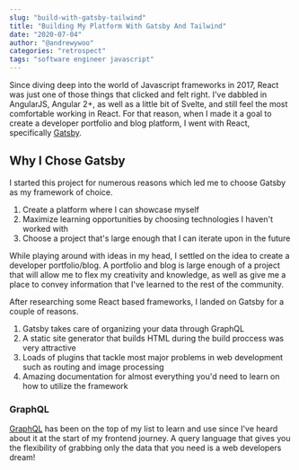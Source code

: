 ```yaml
---
slug: "build-with-gatsby-tailwind"
title: "Building My Platform With Gatsby And Tailwind"
date: "2020-07-04"
author: "@andrewywoo"
categories: "retrospect"
tags: "software engineer javascript"
---
```


<!-- TODO: Add Blog Intro Picture that also serves for SEO Preview -->

Since diving deep into the world of Javascript frameworks in 2017, React was just one of those things that clicked and felt right.
I've dabbled in AngularJS, Angular 2+, as well as a little bit of Svelte, and still feel the most comfortable working in React. For that reason,
when I made it a goal to create a developer portfolio and blog platform, I went with React, specifically [Gatsby](https://www.gatsbyjs.org/).

## Why I Chose Gatsby

I started this project for numerous reasons which led me to choose Gatsby as my framework of choice.

1. Create a platform where I can showcase myself
2. Maximize learning opportunities by choosing technologies I haven't worked with
3. Choose a project that's large enough that I can iterate upon in the future

While playing around with ideas in my head, I settled on the idea to create a developer portfolio/blog. A portfolio and blog is large enough of a project that
will allow me to flex my creativity and knowledge, as well as give me a place to convey information that I've learned to the rest of the community.

After researching some React based frameworks, I landed on Gatsby for a couple of reasons.

1. Gatsby takes care of organizing your data through GraphQL
2. A static site generator that builds HTML during the build proccess was very attractive
3. Loads of plugins that tackle most major problems in web development such as routing and image processing
4. Amazing documentation for almost everything you'd need to learn on how to utilize the framework

### GraphQL

[GraphQL](https://graphql.org/) has been on the top of my list to learn and use since I've heard about it at the start of my frontend journey. 
A query language that gives you the flexibility of grabbing only the data that you need is a web developers dream! 